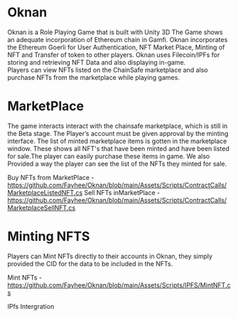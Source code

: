 # Oknan
 
 Oknan is a Role Playing Game that is built with Unity 3D The Game shows an adequate incorporation of Ethereum chain in Gamfi.
 Oknan incorporates the Ethereum Goerli for User Authentication, NFT Market Place, Minting of NFT and Transfer of token to other players.
 Oknan uses Filecoin/IPFs for storing and retrieving NFT Data and also displaying in-game.  
 Players can view NFTs listed on the ChainSafe marketplace and also purchase NFTs from the marketplace while playing games.
 
# MarketPlace
 The game interacts interact with the chainsafe marketplace, which is still in the Beta stage.
 The Player’s account must be given approval by the minting interface.
 The list of minted marketplace items is gotten in the marketplace window. 
 These shows all NFT's that have been minted and have been listed for sale.The player can easily purchase these items in game. 
 We also Provided a way the player can see the list of the NFTs they minted for sale.
 
 Buy NFTs from MarketPlace - https://github.com/Fayhee/Oknan/blob/main/Assets/Scripts/ContractCalls/MarketplaceListedNFT.cs
 Sell NFTs inMarketPlace - https://github.com/Fayhee/Oknan/blob/main/Assets/Scripts/ContractCalls/MarketplaceSellNFT.cs
 
 # Minting NFTS
  Players can Mint NFTs directly to their accounts in Oknan, they simply provided the CID for the data to be included in the NFTs.
  
  Mint NFTs - https://github.com/Fayhee/Oknan/blob/main/Assets/Scripts/IPFS/MintNFT.cs


 
 IPfs Intergration
 
 
